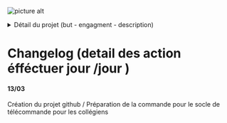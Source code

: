 ![picture alt](https://i62.servimg.com/u/f62/19/11/08/74/logoro10.png "Title is optional")
<details>
           <summary>Détail du projet (but - engagment - description)</summary>
           <p>Le programme permet d'initier les collégiens au code afin qu'il puissent découvrir l'arduino et au ingénieurs de partager un projet avce une equipe extérieure.Travailler en simplifiant leur contrainte afin que tous le monde puissent comprendre</p>
</details>

# Changelog (detail des action éfféctuer jour /jour ) #
#### 13/03 ####
Création du projet github / Préparation de la commande pour le socle de télécommande pour les collégiens
